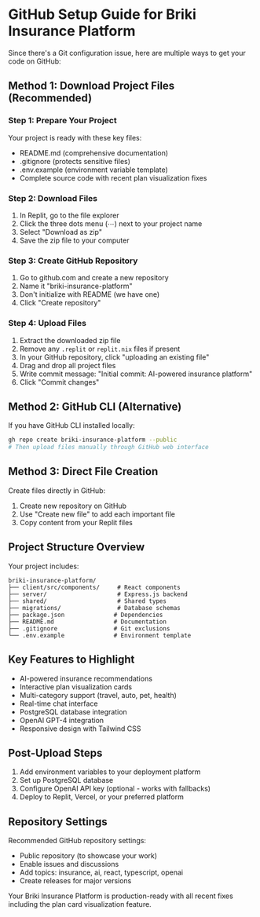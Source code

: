 # GitHub Setup Guide for Briki Insurance Platform

Since there's a Git configuration issue, here are multiple ways to get your code on GitHub:

## Method 1: Download Project Files (Recommended)

### Step 1: Prepare Your Project
Your project is ready with these key files:
- README.md (comprehensive documentation)
- .gitignore (protects sensitive files)
- .env.example (environment variable template)
- Complete source code with recent plan visualization fixes

### Step 2: Download Files
1. In Replit, go to the file explorer
2. Click the three dots menu (⋯) next to your project name
3. Select "Download as zip"
4. Save the zip file to your computer

### Step 3: Create GitHub Repository
1. Go to github.com and create a new repository
2. Name it "briki-insurance-platform"
3. Don't initialize with README (we have one)
4. Click "Create repository"

### Step 4: Upload Files
1. Extract the downloaded zip file
2. Remove any `.replit` or `replit.nix` files if present
3. In your GitHub repository, click "uploading an existing file"
4. Drag and drop all project files
5. Write commit message: "Initial commit: AI-powered insurance platform"
6. Click "Commit changes"

## Method 2: GitHub CLI (Alternative)

If you have GitHub CLI installed locally:
```bash
gh repo create briki-insurance-platform --public
# Then upload files manually through GitHub web interface
```

## Method 3: Direct File Creation

Create files directly in GitHub:
1. Create new repository on GitHub
2. Use "Create new file" to add each important file
3. Copy content from your Replit files

## Project Structure Overview

Your project includes:
```
briki-insurance-platform/
├── client/src/components/     # React components
├── server/                    # Express.js backend
├── shared/                    # Shared types
├── migrations/                # Database schemas
├── package.json              # Dependencies
├── README.md                 # Documentation
├── .gitignore                # Git exclusions
└── .env.example              # Environment template
```

## Key Features to Highlight

- AI-powered insurance recommendations
- Interactive plan visualization cards
- Multi-category support (travel, auto, pet, health)
- Real-time chat interface
- PostgreSQL database integration
- OpenAI GPT-4 integration
- Responsive design with Tailwind CSS

## Post-Upload Steps

1. Add environment variables to your deployment platform
2. Set up PostgreSQL database
3. Configure OpenAI API key (optional - works with fallbacks)
4. Deploy to Replit, Vercel, or your preferred platform

## Repository Settings

Recommended GitHub repository settings:
- Public repository (to showcase your work)
- Enable issues and discussions
- Add topics: insurance, ai, react, typescript, openai
- Create releases for major versions

Your Briki Insurance Platform is production-ready with all recent fixes including the plan card visualization feature.